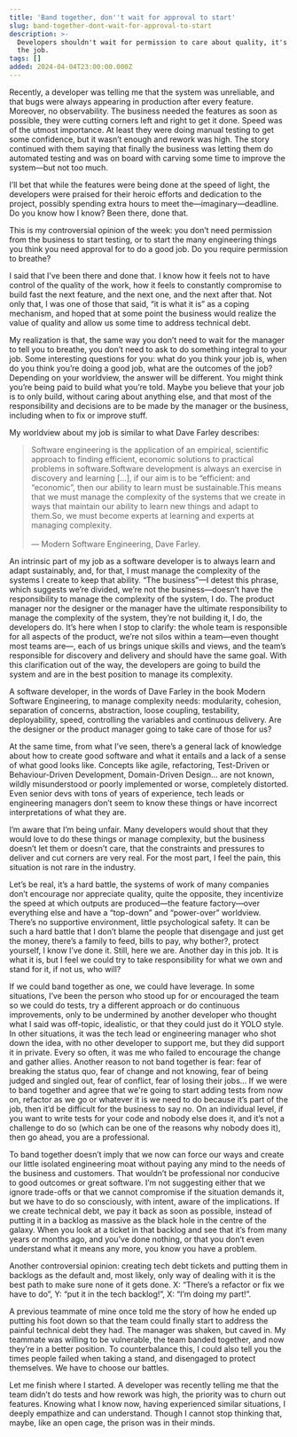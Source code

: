 ```yaml
---
title: 'Band together, don''t wait for approval to start'
slug: band-together-dont-wait-for-approval-to-start
description: >-
  Developers shouldn't wait for permission to care about quality, it's part of
  the job.
tags: []
added: 2024-04-04T23:00:00.000Z
---
```


Recently, a developer was telling me that the system was unreliable, and that bugs were always appearing in production after every feature. Moreover, no observability. The business needed the features as soon as possible, they were cutting corners left and right to get it done. Speed was of the utmost importance. At least they were doing manual testing to get some confidence, but it wasn’t enough and rework was high. The story continued with them saying that finally the business was letting them do automated testing and was on board with carving some time to improve the system—but not too much.

I’ll bet that while the features were being done at the speed of light, the developers were praised for their heroic efforts and dedication to the project, possibly spending extra hours to meet the—imaginary—deadline. Do you know how I know? Been there, done that.

This is my controversial opinion of the week: you don’t need permission from the business to start testing, or to start the many engineering things you think you need approval for to do a good job. Do you require permission to breathe?

I said that I’ve been there and done that. I know how it feels not to have control of the quality of the work, how it feels to constantly compromise to build fast the next feature, and the next one, and the next after that. Not only that, I was one of those that said, “it is what it is” as a coping mechanism, and hoped that at some point the business would realize the value of quality and allow us some time to address technical debt.

My realization is that, the same way you don’t need to wait for the manager to tell you to breathe, you don’t need to ask to do something integral to your job. Some interesting questions for you: what do you think your job is, when do you think you’re doing a good job, what are the outcomes of the job? Depending on your worldview, the answer will be different. You might think you’re being paid to build what you’re told. Maybe you believe that your job is to only build, without caring about anything else, and that most of the responsibility and decisions are to be made by the manager or the business, including when to fix or improve stuff.

My worldview about my job is similar to what Dave Farley describes:

> Software engineering is the application of an empirical, scientific approach to finding efficient, economic solutions to practical problems in software.Software development is always an exercise in discovery and learning \[…], if our aim is to be “efficient: and “economic”, then our ability to learn must be sustainable.This means that we must manage the complexity of the systems that we create in ways that maintain our ability to learn new things and adapt to them.So, we must become experts at learning and experts at managing complexity.\
> \
> — Modern Software Engineering, Dave Farley.

An intrinsic part of my job as a software developer is to always learn and adapt sustainably, and, for that, I must manage the complexity of the systems I create to keep that ability. “The business”—I detest this phrase, which suggests we’re divided, we’re not the business—doesn’t have the responsibility to manage the complexity of the system, I do. The product manager nor the designer or the manager have the ultimate responsibility to manage the complexity of the system, they’re not building it, I do, the developers do. It’s here when I stop to clarify: the whole team is responsible for all aspects of the product, we’re not silos within a team—even thought most teams are—, each of us brings unique skills and views, and the team’s responsible for discovery and delivery and should have the same goal. With this clarification out of the way, the developers are going to build the system and are in the best position to manage its complexity.

A software developer, in the words of Dave Farley in the book Modern Software Engineering, to manage complexity needs: modularity, cohesion, separation of concerns, abstraction, loose coupling, testability, deployability, speed, controlling the variables and continuous delivery. Are the designer or the product manager going to take care of those for us?

At the same time, from what I’ve seen, there’s a general lack of knowledge about how to create good software and what it entails and a lack of a sense of what good looks like. Concepts like agile, refactoring, Test-Driven or Behaviour-Driven Development, Domain-Driven Design… are not known, wildly misunderstood or poorly implemented or worse, completely distorted. Even senior devs with tons of years of experience, tech leads or engineering managers don’t seem to know these things or have incorrect interpretations of what they are.

I’m aware that I’m being unfair. Many developers would shout that they would love to do these things or manage complexity, but the business doesn’t let them or doesn’t care, that the constraints and pressures to deliver and cut corners are very real. For the most part, I feel the pain, this situation is not rare in the industry.

Let’s be real, it’s a hard battle, the systems of work of many companies don’t encourage nor appreciate quality, quite the opposite, they incentivize the speed at which outputs are produced—the feature factory—over everything else and have a “top-down” and “power-over” worldview. There’s no supportive environment, little psychological safety. It can be such a hard battle that I don’t blame the people that disengage and just get the money, there’s a family to feed, bills to pay, why bother?, protect yourself, I know I’ve done it. Still, here we are. Another day in this job. It is what it is, but I feel we could try to take responsibility for what we own and stand for it, if not us, who will?

If we could band together as one, we could have leverage. In some situations, I’ve been the person who stood up for or encouraged the team so we could do tests, try a different approach or do continuous improvements, only to be undermined by another developer who thought what I said was off-topic, idealistic, or that they could just do it YOLO style. In other situations, it was the tech lead or engineering manager who shot down the idea, with no other developer to support me, but they did support it in private. Every so often, it was me who failed to encourage the change and gather allies. Another reason to not band together is fear: fear of breaking the status quo, fear of change and not knowing, fear of being judged and singled out, fear of conflict, fear of losing their jobs… If we were to band together and agree that we're going to start adding tests from now on, refactor as we go or whatever it is we need to do because it’s part of the job, then it’d be difficult for the business to say no. On an individual level, if you want to write tests for your code and nobody else does it, and it’s not a challenge to do so (which can be one of the reasons why nobody does it), then go ahead, you are a professional.

To band together doesn’t imply that we now can force our ways and create our little isolated engineering moat without paying any mind to the needs of the business and customers. That wouldn’t be professional nor conducive to good outcomes or great software. I’m not suggesting either that we ignore trade-offs or that we cannot compromise if the situation demands it, but we have to do so consciously, with intent, aware of the implications. If we create technical debt, we pay it back as soon as possible, instead of putting it in a backlog as massive as the black hole in the centre of the galaxy. When you look at a ticket in that backlog and see that it’s from many years or months ago, and you’ve done nothing, or that you don’t even understand what it means any more, you know you have a problem.

Another controversial opinion: creating tech debt tickets and putting them in backlogs as the default and, most likely, only way of dealing with it is the best path to make sure none of it gets done. X: “There’s a refactor or fix we have to do”, Y: “put it in the tech backlog!”, X: “I’m doing my part!”.

A previous teammate of mine once told me the story of how he ended up putting his foot down so that the team could finally start to address the painful technical debt they had. The manager was shaken, but caved in. My teammate was willing to be vulnerable, the team banded together, and now they’re in a better position. To counterbalance this, I could also tell you the times people failed when taking a stand, and disengaged to protect themselves. We have to choose our battles.

Let me finish where I started. A developer was recently telling me that the team didn’t do tests and how rework was high, the priority was to churn out features. Knowing what I know now, having experienced similar situations, I deeply empathize and can understand. Though I cannot stop thinking that, maybe, like an open cage, the prison was in their minds.
